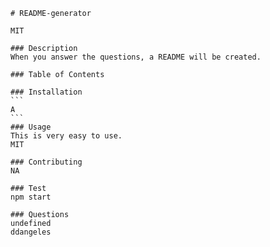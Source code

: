 
    # README-generator

    MIT

    ### Description
    When you answer the questions, a README will be created.

    ### Table of Contents

    ### Installation
    ```
    A
    ```
    ### Usage
    This is very easy to use.
    MIT

    ### Contributing
    NA

    ### Test
    npm start

    ### Questions
    undefined
    ddangeles
  